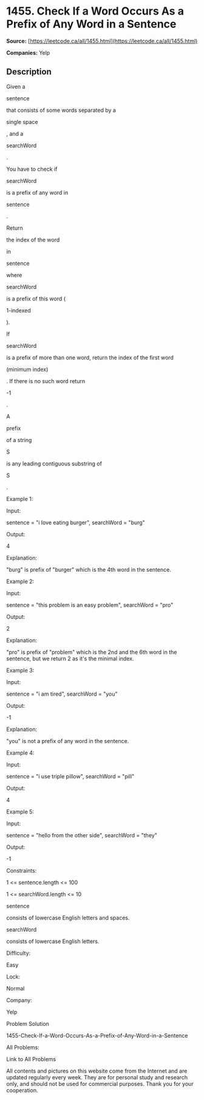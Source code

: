 # 1455. Check If a Word Occurs As a Prefix of Any Word in a Sentence

**Source:** [https://leetcode.ca/all/1455.html](https://leetcode.ca/all/1455.html)

**Companies:** Yelp

## Description

Given a

sentence

that consists of some words separated by
            a

single space

, and a

searchWord

.

You have to check if

searchWord

is a prefix of any word in

sentence

.

Return

the index of the word

in

sentence

where

searchWord

is a prefix of this word (

1-indexed

).

If

searchWord

is a prefix of more than one word, return the index
                of the first word

(minimum index)

. If there is no such word return

-1

.

A

prefix

of a string

S

is any leading contiguous
                substring of

S

.

Example 1:

Input:

sentence = "i love eating burger", searchWord = "burg"

Output:

4

Explanation:

"burg" is prefix of "burger" which is the 4th word in the sentence.

Example 2:

Input:

sentence = "this problem is an easy problem", searchWord = "pro"

Output:

2

Explanation:

"pro" is prefix of "problem" which is the 2nd and the 6th word in the sentence, but we return 2 as it's the minimal index.

Example 3:

Input:

sentence = "i am tired", searchWord = "you"

Output:

-1

Explanation:

"you" is not a prefix of any word in the sentence.

Example 4:

Input:

sentence = "i use triple pillow", searchWord = "pill"

Output:

4

Example 5:

Input:

sentence = "hello from the other side", searchWord = "they"

Output:

-1

Constraints:

1 <= sentence.length <= 100

1 <= searchWord.length <= 10

sentence

consists of lowercase English letters and spaces.

searchWord

consists of lowercase English letters.

Difficulty:

Easy

Lock:

Normal

Company:

Yelp

Problem Solution

1455-Check-If-a-Word-Occurs-As-a-Prefix-of-Any-Word-in-a-Sentence

All Problems:

Link to All Problems

All contents and pictures on this website come from the Internet and are updated regularly every week. They are for personal study and research only, and should not be used for commercial purposes. Thank you for your cooperation.

